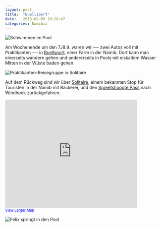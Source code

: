 ```yaml
---
layout: post
title:  "Buellsport"
date:   2013-09-09 10:28:47
categories: Namibia
---
```


![Schwimmen im Pool](/pics/130909_Buellsport/pool_swimming.JPG)

Am Wochenende um den 7./8.9. waren wir --- zwei Autos voll mit Praktikanten --- in [Buellsport](http://www.buellsport.com/start.html), einer Farm in der Namib. Dort kann man einerseits wandern gehen und andererseits in Pools mit eiskaltem Wasser Mitten in der Wüste baden gehen.

![Praktikanten-Reisegruppe in Solitaire](pics/130909_Buellsport/group_pic.JPG)

Auf dem Rückweg sind wir über [Solitaire](http://en.wikipedia.org/wiki/Solitaire,_Namibia), einem bekannten Stop für Touristen in der Namib mit Bäckerei, und den [Spreetshoogte Pass](http://en.wikipedia.org/wiki/Spreetshoogte_Pass) nach Windhoek zurückgefahren.

<iframe width="425" height="350" frameborder="0" scrolling="no" marginheight="0" marginwidth="0" src="https://maps.google.com.na/maps?f=d&amp;source=s_d&amp;saddr=Windhoek&amp;daddr=Rehoboth+to:Bullsport,+Hardap+to:Solitaire,+Khomas+to:Windhoek&amp;geocode=FUjHp_4dcagEASntAQyzXBsLHDE7XUTMQEm45A%3BFUU3nP4dxasEASmrLEOaIpsMHDEaaRwg4ZOMFg%3BFbyCj_4dKK_5ACk3-7DzidByHDGZUcKv4wGe8g%3BFZ9qk_4dnTX0ACkNrp_8kxpzHDH3pmz36a84wg%3BFUjHp_4dcagEASntAQyzXBsLHDE7XUTMQEm45A&amp;aq=&amp;sll=-23.354864,16.570129&amp;sspn=1.835622,2.241211&amp;vpsrc=0&amp;hl=en&amp;mra=ls&amp;ie=UTF8&amp;ll=-23.354864,16.570129&amp;spn=1.591641,1.185223&amp;t=m&amp;output=embed"></iframe><br /><small><a href="https://maps.google.com.na/maps?f=d&amp;source=embed&amp;saddr=Windhoek&amp;daddr=Rehoboth+to:Bullsport,+Hardap+to:Solitaire,+Khomas+to:Windhoek&amp;geocode=FUjHp_4dcagEASntAQyzXBsLHDE7XUTMQEm45A%3BFUU3nP4dxasEASmrLEOaIpsMHDEaaRwg4ZOMFg%3BFbyCj_4dKK_5ACk3-7DzidByHDGZUcKv4wGe8g%3BFZ9qk_4dnTX0ACkNrp_8kxpzHDH3pmz36a84wg%3BFUjHp_4dcagEASntAQyzXBsLHDE7XUTMQEm45A&amp;aq=&amp;sll=-23.354864,16.570129&amp;sspn=1.835622,2.241211&amp;vpsrc=0&amp;hl=en&amp;mra=ls&amp;ie=UTF8&amp;ll=-23.354864,16.570129&amp;spn=1.591641,1.185223&amp;t=m" style="color:#0000FF;text-align:left">View Larger Map</a></small>

![Felix springt in den Pool](/pics/130909_Buellsport/felix_jumpin.JPG)
